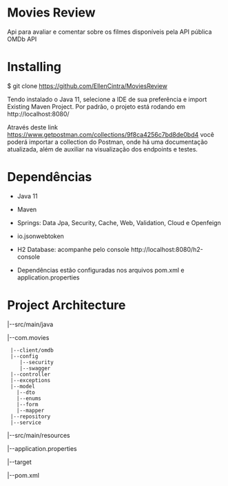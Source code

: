 # Movies Review

Api para avaliar e comentar sobre os filmes disponíveis pela API pública OMDb API

# Installing
$ git clone https://github.com/EllenCintra/MoviesReview

Tendo instalado o Java 11, selecione a IDE de sua preferência e import Existing Maven Project.
Por padrão, o projeto está rodando em http://localhost:8080/

Através deste link https://www.getpostman.com/collections/9f8ca4256c7bd8de0bd4 você poderá importar a collection do Postman, onde há uma documentação atualizada, além de auxiliar na visualização dos endpoints e testes. 

# Dependências
  * Java 11
  * Maven
  * Springs: Data Jpa, Security, Cache, Web, Validation, Cloud e Openfeign 
  * io.jsonwebtoken
  * H2 Database: acompanhe pelo console http://localhost:8080/h2-console 
  
  * Dependências estão configuradas nos arquivos pom.xml e application.properties
  
# Project Architecture
|--src/main/java

  |--com.movies
  
     |--client/omdb
     |--config
        |--security
        |--swagger
     |--controller
     |--exceptions
     |--model
       |--dto
       |--enums
       |--form
       |--mapper
     |--repository
     |--service
     
|--src/main/resources

  |--application.properties
  
|--target

  |--pom.xml

